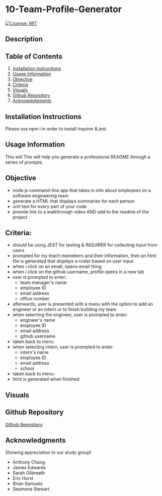 # 10-Team-Profile-Generator

[![License: MIT](https://img.shields.io/badge/License-MIT-yellow.svg)](https://opensource.org/licenses/MIT) 

## Description

## Table of Contents
1. [Installation Instructions](#installation-instructions)
2. [Usage Information](#usage-information)
3. [Objective](#objective)
4. [Criteria](#criteria)
5. [Visuals](#visuals)
6. [Github Repository](#github-repository)
7. [Acknowledgments](#acknowledgments)

## Installation Instructions
Please use npm i in order to install inquirer & jest

## Usage Information 
This will This will help you generate a professional README through a series of prompts.

## Objective
* node.js command-line app that takes in info about employees on a software engineering team
* generate a HTML that displays summaries for each person
* unit test for every part of your code
* provide link to a walkthrough video AND add to the readme of the project 


## Criteria: 
* should be using JEST for testing & INQUIRER for collecting input from users
* prompted for my teach memebers and their information, then an html file is generated that displays a roster based on user input
* when i click on an email, opens email thing
* when i click on the github username, profile opens in a new tab
* user is prompted to enter: 
    * team manager's name
    * employee ID
    * email address
    * office number
* afterwards, user is presented with a menu with the option to add an engineer or an intern or to finish building my team
* when selecting the engineer, user is prompted to enter:
    * engineer's name
    * employee ID
    * email address
    * github username 
* taken back to menu
* when selecting intern, user is prompted to enter:
    * intern's name
    * employee ID
    * email address
    * school 
* taken back to menu
* html is generated when finished


## Visuals


## Github Repository 
[Github Repository](https://github.com/choilina16/10-Team-Profile-Generator)

## Acknowledgments 
Showing appreciation to our study group! 
* Anthony Chang
* James Edwards
* Sarah Gilbreath
* Eric Hurst
* Brian Samuels
* Seamona Stewart
